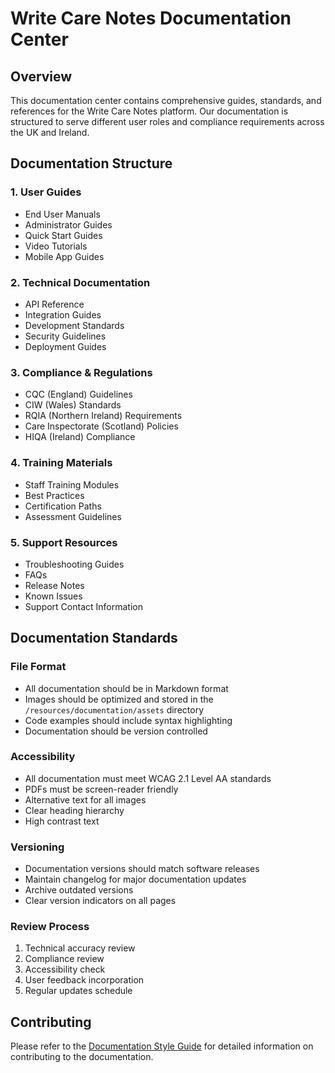 # Write Care Notes Documentation Center

## Overview
This documentation center contains comprehensive guides, standards, and references for the Write Care Notes platform. Our documentation is structured to serve different user roles and compliance requirements across the UK and Ireland.

## Documentation Structure

### 1. User Guides
- End User Manuals
- Administrator Guides
- Quick Start Guides
- Video Tutorials
- Mobile App Guides

### 2. Technical Documentation
- API Reference
- Integration Guides
- Development Standards
- Security Guidelines
- Deployment Guides

### 3. Compliance & Regulations
- CQC (England) Guidelines
- CIW (Wales) Standards
- RQIA (Northern Ireland) Requirements
- Care Inspectorate (Scotland) Policies
- HIQA (Ireland) Compliance

### 4. Training Materials
- Staff Training Modules
- Best Practices
- Certification Paths
- Assessment Guidelines

### 5. Support Resources
- Troubleshooting Guides
- FAQs
- Release Notes
- Known Issues
- Support Contact Information

## Documentation Standards

### File Format
- All documentation should be in Markdown format
- Images should be optimized and stored in the `/resources/documentation/assets` directory
- Code examples should include syntax highlighting
- Documentation should be version controlled

### Accessibility
- All documentation must meet WCAG 2.1 Level AA standards
- PDFs must be screen-reader friendly
- Alternative text for all images
- Clear heading hierarchy
- High contrast text

### Versioning
- Documentation versions should match software releases
- Maintain changelog for major documentation updates
- Archive outdated versions
- Clear version indicators on all pages

### Review Process
1. Technical accuracy review
2. Compliance review
3. Accessibility check
4. User feedback incorporation
5. Regular updates schedule

## Contributing
Please refer to the [Documentation Style Guide](style-guide.md) for detailed information on contributing to the documentation. 